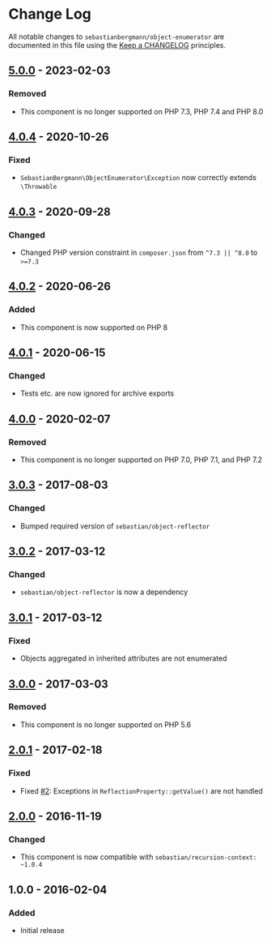 # Change Log

All notable changes to `sebastianbergmann/object-enumerator` are documented in this file using the [Keep a CHANGELOG](http://keepachangelog.com/) principles.

## [5.0.0] - 2023-02-03

### Removed

-   This component is no longer supported on PHP 7.3, PHP 7.4 and PHP 8.0

## [4.0.4] - 2020-10-26

### Fixed

-   `SebastianBergmann\ObjectEnumerator\Exception` now correctly extends `\Throwable`

## [4.0.3] - 2020-09-28

### Changed

-   Changed PHP version constraint in `composer.json` from `^7.3 || ^8.0` to `>=7.3`

## [4.0.2] - 2020-06-26

### Added

-   This component is now supported on PHP 8

## [4.0.1] - 2020-06-15

### Changed

-   Tests etc. are now ignored for archive exports

## [4.0.0] - 2020-02-07

### Removed

-   This component is no longer supported on PHP 7.0, PHP 7.1, and PHP 7.2

## [3.0.3] - 2017-08-03

### Changed

-   Bumped required version of `sebastian/object-reflector`

## [3.0.2] - 2017-03-12

### Changed

-   `sebastian/object-reflector` is now a dependency

## [3.0.1] - 2017-03-12

### Fixed

-   Objects aggregated in inherited attributes are not enumerated

## [3.0.0] - 2017-03-03

### Removed

-   This component is no longer supported on PHP 5.6

## [2.0.1] - 2017-02-18

### Fixed

-   Fixed [#2](https://github.com/sebastianbergmann/phpunit/pull/2): Exceptions in `ReflectionProperty::getValue()` are not handled

## [2.0.0] - 2016-11-19

### Changed

-   This component is now compatible with `sebastian/recursion-context: ~1.0.4`

## 1.0.0 - 2016-02-04

### Added

-   Initial release

[5.0.0]: https://github.com/sebastianbergmann/object-enumerator/compare/4.0.4...5.0.0
[4.0.4]: https://github.com/sebastianbergmann/object-enumerator/compare/4.0.3...4.0.4
[4.0.3]: https://github.com/sebastianbergmann/object-enumerator/compare/4.0.2...4.0.3
[4.0.2]: https://github.com/sebastianbergmann/object-enumerator/compare/4.0.1...4.0.2
[4.0.1]: https://github.com/sebastianbergmann/object-enumerator/compare/4.0.0...4.0.1
[4.0.0]: https://github.com/sebastianbergmann/object-enumerator/compare/3.0.3...4.0.0
[3.0.3]: https://github.com/sebastianbergmann/object-enumerator/compare/3.0.2...3.0.3
[3.0.2]: https://github.com/sebastianbergmann/object-enumerator/compare/3.0.1...3.0.2
[3.0.1]: https://github.com/sebastianbergmann/object-enumerator/compare/3.0.0...3.0.1
[3.0.0]: https://github.com/sebastianbergmann/object-enumerator/compare/2.0...3.0.0
[2.0.1]: https://github.com/sebastianbergmann/object-enumerator/compare/2.0.0...2.0.1
[2.0.0]: https://github.com/sebastianbergmann/object-enumerator/compare/1.0...2.0.0
